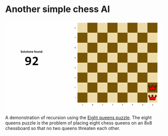 # Another simple chess AI 
![92 solutions](./92Solutions.png)
A demonstration of recursion using the [Eight queens puzzle](https://en.wikipedia.org/wiki/Eight_queens_puzzle). The eight queens puzzle is the problem of placing eight chess queens on an 8x8 chessboard so that no two queens threaten each other.   
